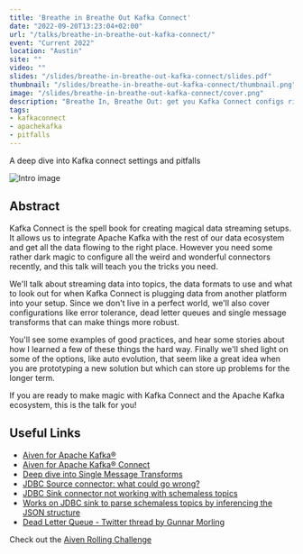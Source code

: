 ```yaml
---
title: 'Breathe in Breathe Out Kafka Connect'
date: "2022-09-20T13:23:04+02:00"
url: "/talks/breathe-in-breathe-out-kafka-connect/"
event: "Current 2022"
location: "Austin"
site: ""
video: ""
slides: "/slides/breathe-in-breathe-out-kafka-connect/slides.pdf"
thumbnail: "/slides/breathe-in-breathe-out-kafka-connect/thumbnail.png"
image: "/slides/breathe-in-breathe-out-kafka-connect/cover.png"
description: "Breathe In, Breathe Out: get you Kafka Connect configs right"
tags:
- kafkaconnect
- apachekafka
- pitfalls
---
```


A deep dive into Kafka connect settings and pitfalls

<!--more-->

![Intro image](/slides/breathe-in-breathe-out-kafka-connect/cover.png)

## Abstract

Kafka Connect is the spell book for creating magical data streaming setups. It allows us to integrate Apache Kafka with the rest of our data ecosystem and get all the data flowing to the right place. However you need some rather dark magic to configure all the weird and wonderful connectors recently, and this talk will teach you the tricks you need. 

We'll talk about streaming data into topics, the data formats to use and what to look out for when Kafka Connect is plugging data from another platform into your setup. Since we don't live in a perfect world, we'll also cover configurations like error tolerance, dead letter queues and single message transforms that can make things more robust. 

You'll see some examples of good practices, and hear some stories about how I learned a few of these things the hard way. Finally we'll shed light on some of the options, like auto evolution, that seem like a great idea when you are prototyping a new solution but which can store up problems for the longer term. 

If you are ready to make magic with Kafka Connect and the Apache Kafka ecosystem, this is the talk for you!

## Useful Links


* [Aiven for Apache Kafka®](https://aiven.io/kafka)
* [Aiven for Apache Kafka® Connect](https://docs.aiven.io/docs/products/kafka/kafka-connect.html)
* [Deep dive into Single Message Transforms](https://rmoff.net/2021/01/04/kafka-connect-deep-dive-into-single-message-transforms/)
* [JDBC Source connector: what could go wrong?](https://www.confluent.io/events/kafka-summit-london-2022/jdbc-source-connector-what-could-go-wrong/)
* [JDBC Sink connector not working with schemaless topics](https://stackoverflow.com/questions/70927512/kafka-jdbc-sink-connector-with-json-messages-without-schema)
* [Works on JDBC sink to parse schemaless topics by inferencing the JSON structure](https://cwiki.apache.org/confluence/display/KAFKA/KIP-301%3A+Schema+Inferencing+for+JsonConverter)
* [Dead Letter Queue - Twitter thread by Gunnar Morling](https://twitter.com/gunnarmorling/status/1541809606384652295)



Check out the [Aiven Rolling Challenge](go.aiven.io/aiven-challenge-current-na-22)
